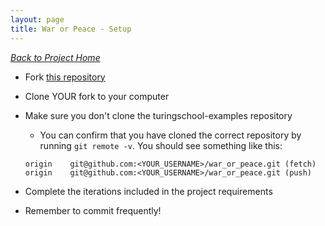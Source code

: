```yaml
---
layout: page
title: War or Peace - Setup
---
```


_[Back to Project Home](./index)_


* Fork [this repository](https://github.com/turingschool-examples/war_or_peace)
* Clone YOUR fork to your computer
* Make sure you don't clone the turingschool-examples repository
  * You can confirm that you have cloned the correct repository by running `git remote -v`. You should see something like this:

  ```
  origin	git@github.com:<YOUR_USERNAME>/war_or_peace.git (fetch)
  origin	git@github.com:<YOUR_USERNAME>/war_or_peace.git (push)
  ```

* Complete the iterations included in the project requirements
* Remember to commit frequently!
